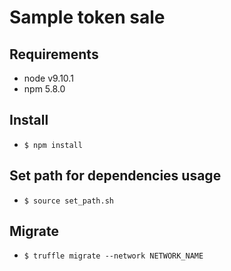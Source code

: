 # Sample token sale

## Requirements
- node v9.10.1
- npm 5.8.0

## Install
- `$ npm install`

## Set path for dependencies usage
- `$ source set_path.sh`

## Migrate
- `$ truffle migrate --network NETWORK_NAME`